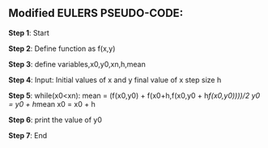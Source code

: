 ## Modified EULERS PSEUDO-CODE:

**Step 1**: Start

**Step 2**: Define function as f(x,y)

**Step 3**: define variables,x0,y0,xn,h,mean

**Step 4**: Input:
        Initial values of x and y
        final value of x
        step size h

**Step 5**: while(x0<xn):
        mean = (f(x0,y0) + f(x0+h,f(x0,y0 + h*f(x0,y0))))/2
        y0 = y0 + h*mean
        x0 = x0 + h

**Step 6**: print the value of y0

**Step 7**: End
